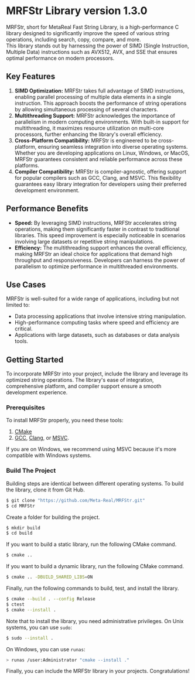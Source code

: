 # MRFStr Library version 1.3.0

MRFStr, short for MetaReal Fast String Library, is a high-performance C library designed to significantly improve the speed of various string operations, including search, copy, compare, and more. \
This library stands out by harnessing the power of SIMD (Single Instruction, Multiple Data) instructions such as AVX512, AVX, and SSE that ensures optimal performance on modern processors.

## Key Features

1. **SIMD Optimization:** MRFStr takes full advantage of SIMD instructions, enabling parallel processing of multiple data elements in a single instruction. This approach boosts the performance of string operations by allowing simultaneous processing of several characters.
2. **Multithreading Support:** MRFStr acknowledges the importance of parallelism in modern computing environments. With built-in support for multithreading, it maximizes resource utilization on multi-core processors, further enhancing the library's overall efficiency.
3. **Cross-Platform Compatibility:** MRFStr is engineered to be cross-platform, ensuring seamless integration into diverse operating systems. Whether you are developing applications on Linux, Windows, or MacOS, MRFStr guarantees consistent and reliable performance across these platforms.
4. **Compiler Compatibility:** MRFStr is compiler-agnostic, offering support for popular compilers such as GCC, Clang, and MSVC. This flexibility guarantees easy library integration for developers using their preferred development environment.

## Performance Benefits

* **Speed:** By leveraging SIMD instructions, MRFStr accelerates string operations, making them significantly faster in contrast to traditional libraries. This speed improvement is especially noticeable in scenarios involving large datasets or repetitive string manipulations.
* **Efficiency:** The multithreading support enhances the overall efficiency, making MRFStr an ideal choice for applications that demand high throughput and responsiveness. Developers can harness the power of parallelism to optimize performance in multithreaded environments.

## Use Cases

MRFStr is well-suited for a wide range of applications, including but not limited to:

* Data processing applications that involve intensive string manipulation.
* High-performance computing tasks where speed and efficiency are critical.
* Applications with large datasets, such as databases or data analysis tools.

## Getting Started

To incorporate MRFStr into your project, include the library and leverage its optimized string operations. The library's ease of integration, comprehensive platform, and compiler support ensure a smooth development experience.

### Prerequisites

To install MRFStr properly, you need these tools:

1. [CMake](https://cmake.org/)
2. [GCC](https://gcc.gnu.org/), [Clang](https://clang.llvm.org/), or [MSVC](https://visualstudio.microsoft.com/downloads/).

If you are on Windows, we recommend using MSVC because it's more compatible with Windows systems.

### Build The Project

Building steps are identical between different operating systems.
To build the library, clone it from Git Hub.

```bash
$ git clone "https://github.com/Meta-Real/MRFStr.git"
$ cd MRFStr
```

Create a folder for building the project.

```bash
$ mkdir build
$ cd build
```

If you want to build a static library, run the following CMake command.

```bash
$ cmake ..
```

If you want to build a dynamic library, run the following CMake command.

```bash
$ cmake .. -DBUILD_SHARED_LIBS=ON
```

Finally, run the following commands to build, test, and install the library.

```bash
$ cmake --build . --config Release
$ ctest
$ cmake --install .
```

Note that to install the library, you need administrative privileges.
On Unix systems, you can use `sudo`:

```bash
$ sudo --install .
```

On Windows, you can use `runas`:

```bash
> runas /user:Administrator "cmake --install ."
```

Finally, you can include the MRFStr library in your projects. Congratulations!
